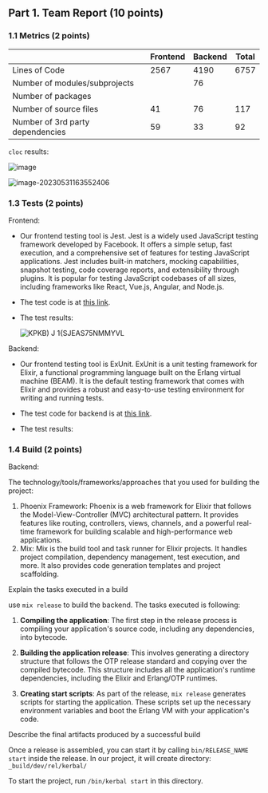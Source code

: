 ## Part 1. Team Report (10 points)



### 1.1 Metrics (2 points)

|                                  | Frontend | Backend | Total |
| -------------------------------- | -------- | ------- | ----- |
| Lines of Code                    | 2567     | 4190    | 6757  |
| Number of modules/subprojects    |          | 76      |       |
| Number of packages               |          |         |       |
| Number of source files           | 41       | 76      | 117   |
| Number of 3rd party dependencies | 59       | 33      | 92    |



 `cloc` results:

![image](https://github.com/VSEJGFB/Cnblogs-Theme-SimpleMemory/assets/29839623/535a9df4-42dd-484a-ae4f-a2cb64bcce44)

![image-20230531163552406](https://github.com/VSEJGFB/Cnblogs-Theme-SimpleMemory/assets/29839623/5cb39a5a-1f8f-4da5-ad30-c040ac5b1881)



### 1.3 Tests (2 points)

Frontend:

- Our frontend testing tool is Jest. Jest is a widely used JavaScript testing framework developed by Facebook. It offers a simple setup, fast execution, and a comprehensive set of features for testing JavaScript applications. Jest includes built-in matchers, mocking capabilities, snapshot testing, code coverage reports, and extensibility through plugins. It is popular for testing JavaScript codebases of all sizes, including frameworks like React, Vue.js, Angular, and Node.js.

- The test code is at [this link](https://github.com/sustech-cs304/team-project-111/tree/main/kerbal-dashboard/src/components/__tests__).

- The test results:

  ![KPKB) J 1{SJEAS75NMMYVL](https://github.com/VSEJGFB/Cnblogs-Theme-SimpleMemory/assets/29839623/2582bcfb-4910-45cf-93b7-68c3bb456d76)



Backend:

- Our frontend testing tool is ExUnit. ExUnit is a unit testing framework for Elixir, a functional programming language built on the Erlang virtual machine (BEAM). It is the default testing framework that comes with Elixir and provides a robust and easy-to-use testing environment for writing and running tests.

- The test code for backend is at [this link](https://github.com/sustech-cs304/team-project-111/tree/main/kerbal-backend/test).

- The test results:



### 1.4 Build (2 points)



Backend:

The technology/tools/frameworks/approaches that you used for building the project:

1. Phoenix Framework: Phoenix is a web framework for Elixir that follows the Model-View-Controller (MVC) architectural pattern. It provides features like routing, controllers, views, channels, and a powerful real-time framework for building scalable and high-performance web applications.
2. Mix: Mix is the build tool and task runner for Elixir projects. It handles project compilation, dependency management, test execution, and more. It also provides code generation templates and project scaffolding.



Explain the tasks executed in a build

use `mix release` to build the backend. The tasks executed is following:

1. **Compiling the application**: The first step in the release process is compiling your application's source code, including any dependencies, into bytecode.

2. **Building the application release**: This involves generating a directory structure that follows the OTP release standard and copying over the compiled bytecode. This structure includes all the application's runtime dependencies, including the Elixir and Erlang/OTP runtimes.

3. **Creating start scripts**: As part of the release, `mix release` generates scripts for starting the application. These scripts set up the necessary environment variables and boot the Erlang VM with your application's code.

   

Describe the final artifacts produced by a successful build

Once a release is assembled, you can start it by calling `bin/RELEASE_NAME start` inside the release. In our project, it will create directory: `_build/dev/rel/kerbal/`

To start the project, run `/bin/kerbal start` in this directory.



